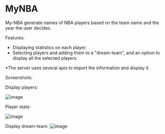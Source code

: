 # MyNBA

My-NBA generate names of NBA players based on the team name and the year the user decides.
 
Features:
- Displaying statistics on each player.
- Selecting players and adding them to a "dream-team", and an option to display all the selected players.

*The server uses several apis to import the information and display it.

Screenshots:

Display players:

![image](https://user-images.githubusercontent.com/84503621/196469934-5817cc79-9a10-43ae-b692-58641d39c4fb.png)

Player stats:

![image](https://user-images.githubusercontent.com/84503621/196470134-4d92df85-cf67-4504-b491-239d2cc55c16.png)

Display dream-team:
![image](https://user-images.githubusercontent.com/84503621/196470285-4242570e-df13-4930-b315-1617065a9a46.png)
